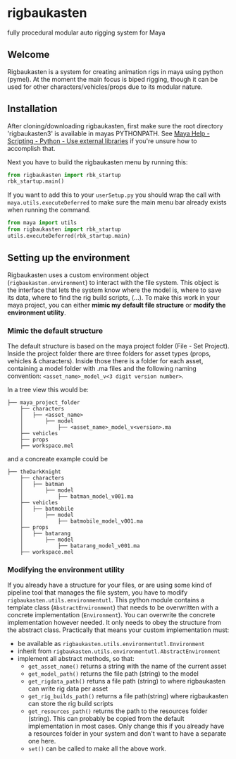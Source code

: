# rigbaukasten
fully procedural modular auto rigging system for Maya


## Welcome

Rigbaukasten is a system for creating animation rigs in maya using python (pymel). 
At the moment the main focus is biped rigging, though it can be used for 
other characters/vehicles/props due to its modular nature.

## Installation

After cloning/downloading rigbaukasten, first make sure the root directory 'rigbaukasten3' 
is available in mayas PYTHONPATH. 
See [Maya Help - Scripting - Python - Use external libraries](https://help.autodesk.com/view/MAYAUL/2022/ENU/?guid=GUID-C24973A1-F6BF-4614-BC3A-9F1A51D78F4C) 
if you're unsure how to accomplish that.

Next you have to build the rigbaukasten menu by running this:
```py
from rigbaukasten import rbk_startup
rbk_startup.main()
```
If you want to add this to your `userSetup.py` you should wrap the call 
with `maya.utils.executeDeferred` to make sure the main menu bar already exists when 
running the command.

```py
from maya import utils
from rigbaukasten import rbk_startup
utils.executeDeferred(rbk_startup.main)
```

## Setting up the environment

Rigbaukasten uses a custom environment object (`rigbaukasten.environment`) to interact with 
the file system. This object is the interface that lets the system know where the model is, 
where to save its data, where to find the rig build scripts, (...). 
To make this work in your maya project, you can either **mimic my default file structure** or 
**modify the environment utility**.

### Mimic the default structure

The default structure is based on the maya project folder (File - Set Project). Inside the 
project folder there are three folders for asset types (props, vehicles & characters). Inside 
those there is a folder for each asset, containing a model folder with .ma files and the 
following naming convention: `<asset_name>_model_v<3 digit version number>`.

In a tree view this would be:
```
├── maya_project_folder
    ├── characters
    │   ├── <asset_name>
    │       ├── model
    │           ├── <asset_name>_model_v<version>.ma
    ├── vehicles
    ├── props
    ├── workspace.mel
```
and a concreate example could be
```
├── theDarkKnight
    ├── characters
    │   ├── batman
    │       ├── model
    │           ├── batman_model_v001.ma
    ├── vehicles
    │   ├── batmobile
    │       ├── model
    │           ├── batmobile_model_v001.ma
    ├── props
    │   ├── batarang
    │       ├── model
    │           ├── batarang_model_v001.ma
    ├── workspace.mel
```

### Modifying the environment utility

If you already have a structure for your files, or are using some kind of pipeline tool that 
manages the file system, you have to modify `rigbaukasten.utils.environmentutl`. This python 
module contains a template class (`AbstractEnvironment`) that needs to be overwritten with 
a concrete implementation (`Environment`). You can overwrite the concrete implementation
however needed. It only needs to obey the structure from the abstract class. Practically 
that means your custom implementation must:
 * be available as `rigbaukasten.utils.environmentutl.Environment`
 * inherit from `rigbaukasten.utils.environmentutl.AbstractEnvironment`
 * implement all abstract methods, so that:
   * `get_asset_name()` returns a string with the name of the current asset
   * `get_model_path()` returns the file path (string) to the model
   * `get_rigdata_path()` retuns a file path (string) to where rigbaukasten can write rig data per asset
   * `get_rig_builds_path()` returns a file path(string) where rigbaukasten can store the rig build scripts
   * `get_resources_path()` returns the path to the resources folder (string). This can probably be
     copied from the default implementation in most cases. Only change this if you already have a
     resources folder in your system and don't want to have a separate one here.
   * `set()` can be called to make all the above work.
